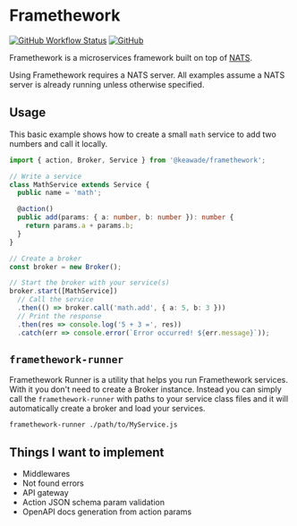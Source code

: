 # Framethework

[![GitHub Workflow Status](https://img.shields.io/github/workflow/status/keawade/framethework/CI)](https://github.com/keawade/framethework/actions?query=workflow%3ACI)
[![GitHub](https://img.shields.io/github/license/keawade/framethework)](https://github.com/keawade/framethework/blob/main/LICENSE)

Framethework is a microservices framework built on top of [NATS](https://nats.io/).

Using Framethework requires a NATS server. All examples assume a NATS server is
already running unless otherwise specified.

## Usage

This basic example shows how to create a small `math` service to add two numbers
and call it locally.

```typescript
import { action, Broker, Service } from '@keawade/framethework';

// Write a service
class MathService extends Service {
  public name = 'math';

  @action()
  public add(params: { a: number, b: number }): number {
    return params.a + params.b;
  }
}

// Create a broker
const broker = new Broker();

// Start the broker with your service(s)
broker.start([MathService])
  // Call the service
  .then(() => broker.call('math.add', { a: 5, b: 3 }))
  // Print the response
  .then(res => console.log('5 + 3 =', res))
  .catch(err => console.error(`Error occurred! ${err.message}`));
```

## `framethework-runner`

Framethework Runner is a utility that helps you run Framethework services. With
it you don't need to create a Broker instance. Instead you can simply call the
`framethework-runner` with paths to your service class files and it will automatically
create a broker and load your services.

```shell
framethework-runner ./path/to/MyService.js
```

## Things I want to implement

- Middlewares
- Not found errors
- API gateway
- Action JSON schema param validation
- OpenAPI docs generation from action params
